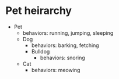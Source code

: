# Pet heirarchy

- Pet
    - behaviors: running, jumping, sleeping
    - Dog
        - behaviors: barking, fetching
        - Bulldog
            - behaviors: snoring
    - Cat
        - behaviors: meowing